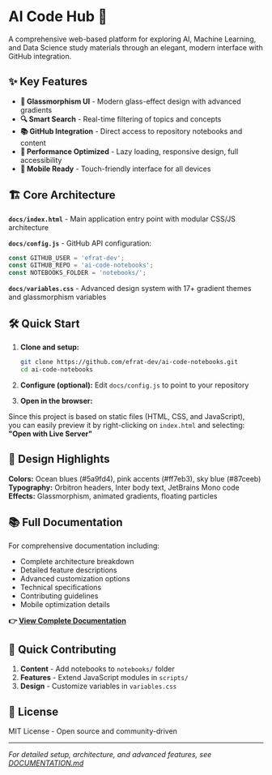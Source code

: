 # AI Code Hub 🧠

A comprehensive web-based platform for exploring AI, Machine Learning, and Data Science study materials through an elegant, modern interface with GitHub integration.

## ✨ Key Features

- **🎨 Glassmorphism UI** - Modern glass-effect design with advanced gradients
- **🔍 Smart Search** - Real-time filtering of topics and concepts  
- **📚 GitHub Integration** - Direct access to repository notebooks and content
- **🚀 Performance Optimized** - Lazy loading, responsive design, full accessibility
- **📱 Mobile Ready** - Touch-friendly interface for all devices

## 🏗️ Core Architecture

**`docs/index.html`** - Main application entry point with modular CSS/JS architecture

**`docs/config.js`** - GitHub API configuration:
```javascript
const GITHUB_USER = 'efrat-dev';
const GITHUB_REPO = 'ai-code-notebooks';
const NOTEBOOKS_FOLDER = 'notebooks/';
```

**`docs/variables.css`** - Advanced design system with 17+ gradient themes and glassmorphism variables

## 🛠️ Quick Start

1. **Clone and setup:**
   ```bash
   git clone https://github.com/efrat-dev/ai-code-notebooks.git
   cd ai-code-notebooks
   ```

2. **Configure (optional):**
   Edit `docs/config.js` to point to your repository

3. **Open in the browser:**

Since this project is based on static files (HTML, CSS, and JavaScript),  
you can easily preview it by right-clicking on `index.html` and selecting: **"Open with Live Server"** 

## 🎨 Design Highlights

**Colors:** Ocean blues (#5a9fd4), pink accents (#ff7eb3), sky blue (#87ceeb)  
**Typography:** Orbitron headers, Inter body text, JetBrains Mono code  
**Effects:** Glassmorphism, animated gradients, floating particles

## 📚 Full Documentation

For comprehensive documentation including:
- Complete architecture breakdown
- Detailed feature descriptions  
- Advanced customization options
- Technical specifications
- Contributing guidelines
- Mobile optimization details

**👉 [View Complete Documentation](./docs/DOCUMENTATION.md)**

## 🤝 Quick Contributing

1. **Content** - Add notebooks to `notebooks/` folder
2. **Features** - Extend JavaScript modules in `scripts/`
3. **Design** - Customize variables in `variables.css`

## 📄 License

MIT License - Open source and community-driven

---

*For detailed setup, architecture, and advanced features, see [DOCUMENTATION.md](DOCUMENTATION.md)*
